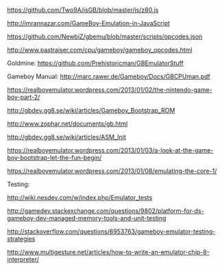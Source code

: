 https://github.com/Two9A/jsGB/blob/master/js/z80.js

http://imrannazar.com/GameBoy-Emulation-in-JavaScript

https://github.com/NewbiZ/gbemu/blob/master/scripts/opcodes.json

http://www.pastraiser.com/cpu/gameboy/gameboy_opcodes.html

Goldmine: https://github.com/Prehistoricman/GBEmulatorStuff

Gameboy Manual: http://marc.rawer.de/Gameboy/Docs/GBCPUman.pdf

https://realboyemulator.wordpress.com/2013/01/02/the-nintendo-game-boy-part-2/

http://gbdev.gg8.se/wiki/articles/Gameboy_Bootstrap_ROM

http://www.zophar.net/documents/gb.html

http://gbdev.gg8.se/wiki/articles/ASM_Init

https://realboyemulator.wordpress.com/2013/01/03/a-look-at-the-game-boy-bootstrap-let-the-fun-begin/

https://realboyemulator.wordpress.com/2013/01/08/emulating-the-core-1/

Testing:

http://wiki.nesdev.com/w/index.php/Emulator_tests

http://gamedev.stackexchange.com/questions/9802/platform-for-ds-gameboy-dev-managed-memory-tools-and-unit-testing

http://stackoverflow.com/questions/6953763/gameboy-emulator-testing-strategies

http://www.multigesture.net/articles/how-to-write-an-emulator-chip-8-interpreter/

